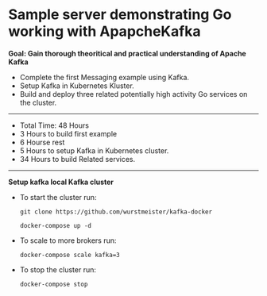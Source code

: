 # Sample server demonstrating Go working with ApapcheKafka

**Goal: Gain thorough theoritical and practical understanding of Apache Kafka**

* Complete the first Messaging example using Kafka.
* Setup Kafka in Kubernetes Kluster.
* Build and deploy three related potentially high activity Go services on the cluster.
----
* Total Time: 48 Hours
* 3 Hours to build first example
* 6 Hourse rest
* 5 Hours to setup Kafka in Kubernetes cluster.
* 34 Hours to build Related services.
----


**Setup kafka local Kafka cluster**
* To start the cluster run:

  `git clone https://github.com/wurstmeister/kafka-docker`

  `docker-compose up -d`

* To scale to more brokers run:

  `docker-compose scale kafka=3`

* To stop the cluster run:

  `docker-compose stop`